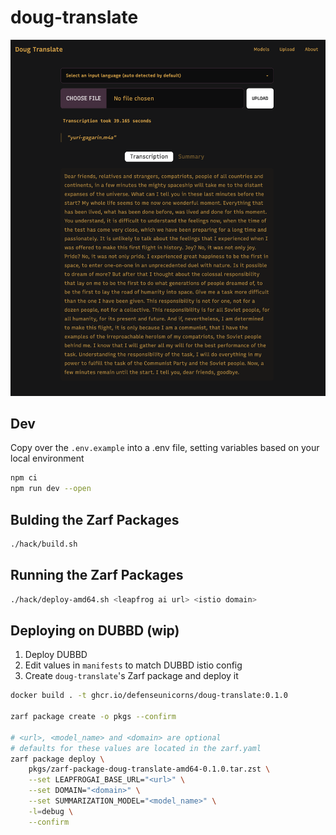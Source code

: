 # doug-translate

![Screenshot](./.github/screenshot.png)

## Dev

Copy over the `.env.example` into a .env file, setting variables based on your local environment

```bash
npm ci
npm run dev --open
```

## Bulding the Zarf Packages

```bash
./hack/build.sh
```

## Running the Zarf Packages

```bash
./hack/deploy-amd64.sh <leapfrog ai url> <istio domain>
```

## Deploying on DUBBD (wip)

1. Deploy DUBBD
2. Edit values in `manifests` to match DUBBD istio config
3. Create `doug-translate`'s Zarf package and deploy it

```bash
docker build . -t ghcr.io/defenseunicorns/doug-translate:0.1.0

zarf package create -o pkgs --confirm

# <url>, <model_name> and <domain> are optional
# defaults for these values are located in the zarf.yaml
zarf package deploy \
    pkgs/zarf-package-doug-translate-amd64-0.1.0.tar.zst \
    --set LEAPFROGAI_BASE_URL="<url>" \
    --set DOMAIN="<domain>" \
    --set SUMMARIZATION_MODEL="<model_name>" \
    -l=debug \
    --confirm
```
